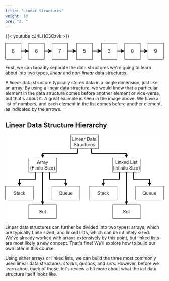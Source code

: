 ```yaml
---
title: "Linear Structures"
weight: 10
pre: "2. "
---
```

{{< youtube cJ4LHC3Czvk  >}}

![List Data Structure](/images/4/4.2.list.png)

First, we can broadly separate the data structures we're going to learn about into two types, _linear_ and _non-linear_ data structures.

A _linear_ data structure typically stores data in a single dimension, just like an array. By using a linear data structure, we would know that a particular element in the data structure comes before another element or vice-versa, but that's about it. A great example is seen in the image above. We have a list of numbers, and each element in the list comes before another element, as indicated by the arrows.

## Linear Data Structure Hierarchy

![Linear Data Structures](/images/4/4.2.linear.png)

Linear data structures can further be divided into two types: arrays, which are typically finite sized; and linked lists, which can be infinitely sized. We've already worked with arrays extensively by this point, but linked lists are most likely a new concept. That's fine! We'll explore how to build our own later in this course.

Using either arrays or linked lists, we can build the three most commonly used linear data structures: _stacks_, _queues_, and _sets_. However, before we learn about each of those, let's review a bit more about what the _list_ data structure itself looks like. 

